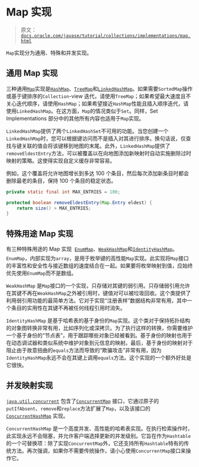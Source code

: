 # Map 实现

> 原文：[`docs.oracle.com/javase/tutorial/collections/implementations/map.html`](https://docs.oracle.com/javase/tutorial/collections/implementations/map.html)

`Map`实现分为通用、特殊和并发实现。

## 通用 Map 实现

三种通用[`Map`](https://docs.oracle.com/javase/8/docs/api/java/util/Map.html)实现是[`HashMap`](https://docs.oracle.com/javase/8/docs/api/java/util/HashMap.html)、[`TreeMap`](https://docs.oracle.com/javase/8/docs/api/java/util/TreeMap.html)和[`LinkedHashMap`](https://docs.oracle.com/javase/8/docs/api/java/util/LinkedHashMap.html)。如果需要`SortedMap`操作或基于键排序的`Collection`-view 迭代，请使用`TreeMap`；如果希望最大速度且不关心迭代顺序，请使用`HashMap`；如果希望接近`HashMap`性能且插入顺序迭代，请使用`LinkedHashMap`。在这方面，`Map`的情况类似于`Set`。同样，Set Implementations 部分中的其他所有内容也适用于`Map`实现。

`LinkedHashMap`提供了两个`LinkedHashSet`不可用的功能。当您创建一个`LinkedHashMap`时，您可以根据键访问而不是插入对其进行排序。换句话说，仅查找与键关联的值会将该键移到地图的末尾。此外，`LinkedHashMap`提供了`removeEldestEntry`方法，可以被覆盖以在向地图添加新映射时自动实施删除过时映射的策略。这使得实现自定义缓存非常容易。

例如，这个覆盖将允许地图增长到多达 100 个条目，然后每次添加新条目时都会删除最老的条目，保持 100 个条目的稳定状态。

```java
private static final int MAX_ENTRIES = 100;

protected boolean removeEldestEntry(Map.Entry eldest) {
    return size() > MAX_ENTRIES;
}

```

## 特殊用途 Map 实现

有三种特殊用途的 Map 实现  [`EnumMap`](https://docs.oracle.com/javase/8/docs/api/java/util/EnumMap.html)、[`WeakHashMap`](https://docs.oracle.com/javase/8/docs/api/java/util/WeakHashMap.html)和[`IdentityHashMap`](https://docs.oracle.com/javase/8/docs/api/java/util/IdentityHashMap.html)。`EnumMap`，内部实现为`array`，是用于枚举键的高性能`Map`实现。此实现将`Map`接口的丰富性和安全性与接近数组的速度结合在一起。如果要将枚举映射到值，应始终优先使用`EnumMap`而不是数组。

`WeakHashMap` 是`Map`接口的一个实现，只存储对其键的弱引用。只存储弱引用允许在其键不再在`WeakHashMap`之外被引用时，键值对可以被垃圾回收。这个类提供了利用弱引用功能的最简单方法。它对于实现“注册表样”数据结构非常有用，其中一个条目的实用性在其键不再被任何线程引用时消失。

`IdentityHashMap` 是基于哈希表的基于身份的`Map`实现。这个类对于保持拓扑结构的对象图转换非常有用，比如序列化或深拷贝。为了执行这样的转换，你需要维护一个基于身份的“节点表”，用于跟踪哪些对象已经被看到。基于身份的映射也用于在动态调试器和类似系统中维护对象到元信息的映射。最后，基于身份的映射对于阻止由于故意扭曲的`equals`方法而导致的“欺骗攻击”非常有用，因为`IdentityHashMap`永远不会在其键上调用`equals`方法。这个实现的一个额外好处是它很快。

## 并发映射实现

[`java.util.concurrent`](https://docs.oracle.com/javase/8/docs/api/java/util/concurrent/package-summary.html) 包含了[`ConcurrentMap`](https://docs.oracle.com/javase/8/docs/api/java/util/concurrent/ConcurrentMap.html) 接口，它通过原子的`putIfAbsent`、`remove`和`replace`方法扩展了`Map`，以及该接口的[`ConcurrentHashMap`](https://docs.oracle.com/javase/8/docs/api/java/util/concurrent/ConcurrentHashMap.html) 实现。

`ConcurrentHashMap` 是一个高度并发、高性能的哈希表实现。在执行检索操作时，此实现永远不会阻塞，并允许客户端选择更新的并发级别。它旨在作为`Hashtable`的一个可替换项：除了实现`ConcurrentMap`外，它还支持所有`Hashtable`特有的传统方法。再次强调，如果你不需要传统操作，请小心使用`ConcurrentMap`接口来操作它。
